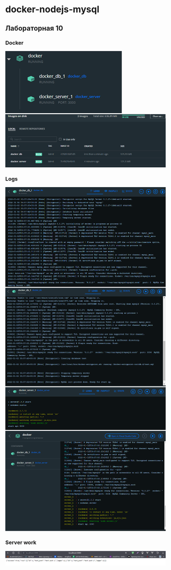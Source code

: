 ﻿# docker-nodejs-mysql

## Лабораторная 10

### Docker
![](https://github.com/nechukhaeva/docker-nodejs-mysql/blob/main/test/containers.PNG?raw=true)
![](https://github.com/nechukhaeva/docker-nodejs-mysql/blob/main/test/images.PNG?raw=true)

### Logs
![](https://github.com/nechukhaeva/docker-nodejs-mysql/blob/main/test/logs_db_1.PNG?raw=true)
![](https://github.com/nechukhaeva/docker-nodejs-mysql/blob/main/test/logs_db_2.PNG?raw=true)
![](https://github.com/nechukhaeva/docker-nodejs-mysql/blob/main/test/logs_server.PNG?raw=true)
![](https://github.com/nechukhaeva/docker-nodejs-mysql/blob/main/test/logs_docker.PNG?raw=true)

### Server work
![](https://github.com/nechukhaeva/docker-nodejs-mysql/blob/main/test/work_server.PNG?raw=true)
